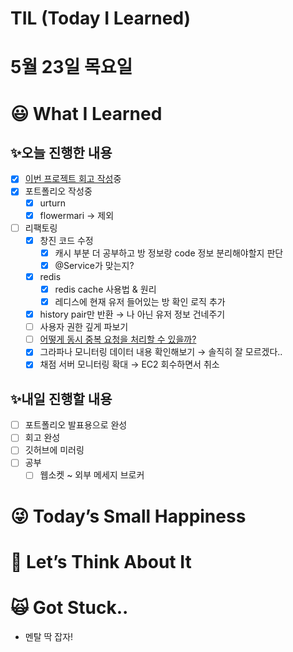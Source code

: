 # TIL (Today I Learned)

# 5월 23일 목요일

# 😃 What I Learned

## ✨오늘 진행한 내용

- [x]  [이번 프로젝트 회고 작성](https://www.notion.so/URTurn-72193c1a7d5b4c78a4798e9469469594?pvs=21)중
- [x]  포트폴리오 작성중
    - [x]  urturn
    - [x]  flowermari → 제외

- [ ]  리팩토링
    - [x]  창진 코드 수정
        - [x]  캐시 부분 더 공부하고 방 정보랑 code 정보 분리해야할지 판단
        - [x]  @Service가 맞는지?
    - [x]  redis
        - [x]  redis cache 사용법 & 원리
        - [x]  레디스에 현재 유저 들어있는 방 확인 로직 추가
    - [x]  history pair만 반환 → 나 아닌 유저 정보 건네주기
    - [ ]  사용자 권한 깊게 파보기
    - [ ]  [어떻게 동시 중복 요청을 처리할 수 있을까?](https://okky.kr/articles/1420164)
    - [x]  그라파나 모니터링 데이터 내용 확인해보기 → 솔직히 잘 모르겠다..
    - [x]  채점 서버 모니터링 확대 → EC2 회수하면서 취소

## ✨내일 진행할 내용

- [ ]  포트폴리오 발표용으로 완성
- [ ]  회고 완성
- [ ]  깃허브에 미러링
- [ ]  공부
    - [ ]  웹소켓 ~ 외부 메세지 브로커

# 😜 Today’s Small Happiness

# 🧐 Let’s Think About It

# 🙀 Got Stuck..

- 멘탈 딱 잡자!